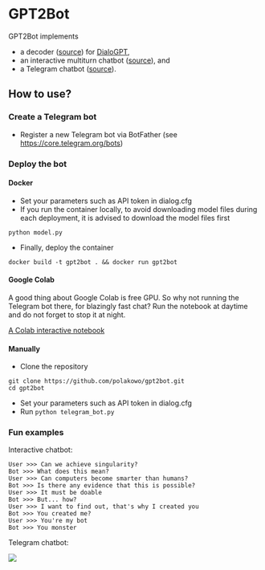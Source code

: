# GPT2Bot

GPT2Bot implements 
  - a decoder ([source](https://github.com/polakowo/gpt2bot/blob/master/decoder.py)) for [DialoGPT](https://github.com/microsoft/DialoGPT), 
  - an interactive multiturn chatbot ([source](https://github.com/polakowo/gpt2bot/blob/master/interactive_bot.py)), and 
  - a Telegram chatbot ([source](https://github.com/polakowo/gpt2bot/blob/master/telegram_bot.py)).
  
## How to use?

### Create a Telegram bot

- Register a new Telegram bot via BotFather (see https://core.telegram.org/bots)

### Deploy the bot

#### Docker

- Set your parameters such as API token in dialog.cfg
- If you run the container locally, to avoid downloading model files during each deployment, it is advised to download the model files first
```
python model.py
```
- Finally, deploy the container
```
docker build -t gpt2bot . && docker run gpt2bot
```

#### Google Colab

A good thing about Google Colab is free GPU. So why not running the Telegram bot there, for blazingly fast chat? Run the notebook at daytime and do not forget to stop it at night.

[A Colab interactive notebook](https://colab.research.google.com/github/polakowo/gpt2bot/blob/master/Demo.ipynb)

#### Manually

- Clone the repository
```
git clone https://github.com/polakowo/gpt2bot.git
cd gpt2bot
```
- Set your parameters such as API token in dialog.cfg
- Run `python telegram_bot.py`

### Fun examples

Interactive chatbot:

```
User >>> Can we achieve singularity?
Bot >>> What does this mean?
User >>> Can computers become smarter than humans?
Bot >>> Is there any evidence that this is possible?
User >>> It must be doable
Bot >>> But... how?
User >>> I want to find out, that's why I created you
Bot >>> You created me?
User >>> You're my bot
Bot >>> You monster
```

Telegram chatbot:

![](telegram_bot.gif)
